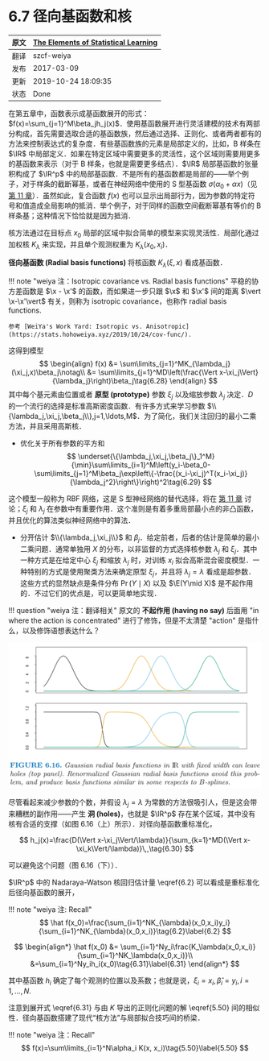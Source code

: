 # 6.7 径向基函数和核

| 原文   | [The Elements of Statistical Learning](https://web.stanford.edu/~hastie/ElemStatLearn/printings/ESLII_print12.pdf#page=231) |
| ---- | ---------------------------------------- |
| 翻译   | szcf-weiya                               |
| 发布 | 2017-03-09 |
| 更新 | 2019-10-24 18:09:35|
| 状态 | Done|


在第五章中，函数表示成基函数展开的形式：$f(x)=\sum_{j=1}^M\beta_jh_j(x)$．使用基函数展开进行灵活建模的技术有两部分构成，首先需要选取合适的基函数族，然后通过选择、正则化、或者两者都有的方法来控制表达式的复杂度．有些基函数族的元素是局部定义的，比如，B 样条在 $\IR$ 中局部定义．如果在特定区域中需要更多的灵活性，这个区域则需要用更多的基函数来表示（对于 B 样条，也就是需要更多结点）．$\IR$ 局部基函数的张量积构成了 $\IR^p$ 中的局部基函数．不是所有的基函数都是局部的——举个例子，对于样条的截断幂基，或者在神经网络中使用的 S 型基函数 $\sigma(\alpha_0+\alpha x)$（见 [第 11 章](../11-Neural-Networks/11.1-Introduction/index.html)）．虽然如此，复合函数 $f(x)$ 也可以显示出局部行为，因为参数的特定符号和值造成全局影响的抵消．举个例子，对于同样的函数空间截断幂基有等价的 B 样条基；这种情况下恰恰就是因为抵消．

核方法通过在目标点 $x_0$ 局部的区域中拟合简单的模型来实现灵活性．局部化通过加权核 $K_\lambda$ 来实现，并且单个观测权重为 $K_\lambda(x_0,x_i)$．

**径向基函数 (Radial basis functions)** 将核函数 $K_\lambda(\xi,x)$ 看成基函数．

!!! note "weiya 注：Isotropic covariance vs. Radial basis functions"
    平稳的协方差函数是 $\x - \x'$ 的函数，而如果进一步只跟 $\x$ 和 $\x'$ 间的距离 $\vert \x-\x'\vert$ 有关，则称为 isotropic covariance，也称作 radial basis functions. 

    参考 [WeiYa's Work Yard: Isotropic vs. Anisotropic](https://stats.hohoweiya.xyz/2019/10/24/cov-func/).

这得到模型
$$
\begin{align}
f(x) &= \sum\limits_{j=1}^MK_{\lambda_j}(\xi_j,x)\beta_j\notag\\
&= \sum\limits_{j=1}^MD\left(\frac{\Vert x-\xi_j\Vert}{\lambda_j}\right)\beta_j\tag{6.28}
\end{align}
$$
其中每个基元素由位置或者 **原型 (prototype)** 参数 $\xi_j$ 以及缩放参数 $\lambda_j$ 决定．$D$ 的一个流行的选择是标准高斯密度函数．有许多方式来学习参数 $\\{\lambda_j,\xi_j,\beta_j\\},j=1,\ldots,M$．为了简化，我们关注回归的最小二乘方法，并且采用高斯核．

- 优化关于所有参数的平方和
$$
\underset{\{\lambda_j,\xi_j,\beta_j\}_1^M}{\min}\sum\limits_{i=1}^M\left(y_i-\beta_0-\sum\limits_{j=1}^M\beta_j\exp\left\{-\frac{(x_i-\xi_j)^T(x_i-\xi_j)}{\lambda_j^2}\right\}\right)^2\tag{6.29}
$$

​这个模型一般称为 RBF 网络，这是 S 型神经网络的替代选择，将在 [第 11 章](../11-Neural-Networks/11.1-Introduction/index.html) 讨论；$\xi_j$ 和 $\lambda_j$ 在参数中有重要作用．这个准则是有着多重局部最小点的非凸函数，并且优化的算法类似神经网络中的算法．

- 分开估计 $\\{\lambda_j,\xi_j\\}$ 和 $\beta_j$．给定前者，后者的估计是简单的最小二乘问题．通常单独用 $X$ 的分布，以非监督的方式选择核参数 $\lambda_j$ 和 $\xi_j$．其中一种方式是在给定中心 $\xi_j$ 和缩放 $\lambda_j$ 时，对训练 $x_i$ 拟合高斯混合密度模型．一种特别的方式是使用聚类方法来确定原型 $\xi_j$，并且将 $\lambda_j=\lambda$ 看成是超参数．这些方式的显然缺点是条件分布 $\Pr(Y\mid X)$ 以及 $\E(Y\mid X)$ 是不起作用的．不过它们的优点是，可以更简单地实现．

!!! question "weiya 注：翻译相关"
    原文的 **不起作用 (having no say)** 后面用 "in where the action is concentrated" 进行了修饰，但是不太清楚 "action" 是指什么，以及修饰语想表达什么？

![](../img/06/fig6.16.png)

尽管看起来减少参数的个数，并假设 $\lambda_j=\lambda$ 为常数的方法很吸引人，但是这会带来糟糕的副作用——产生 **洞 (holes)**，也就是 $\IR^p$ 存在某个区域，其中没有核有合适的支撑（如图 6.16（上）所示）．对径向基函数重标准化，

$$
h_j(x)=\frac{D(\Vert x-\xi_j\Vert/\lambda)}{\sum_{k=1}^MD(\Vert x-\xi_k\Vert/\lambda)}\,,\tag{6.30}
$$

可以避免这个问题（图 6.16（下））．

$\IR^p$ 中的 Nadaraya-Watson 核回归估计量 \eqref{6.2} 可以看成是重标准化后径向基函数的展开，

!!! note "weiya 注: Recall"
    $$
    \hat f(x_0)=\frac{\sum_{i=1}^NK_{\lambda}(x_0,x_i)y_i}{\sum_{i=1}^NK_{\lambda}(x_0,x_i)}\tag{6.2}\label{6.2}
    $$

$$
\begin{align*}
\hat f(x_0) &= \sum_{i=1}^Ny_i\frac{K_\lambda(x_0,x_i)}{\sum_{i=1}^NK_\lambda(x_0,x_i)}\\
&=\sum_{i=1}^Ny_ih_i(x_0)\tag{6.31}\label{6.31}
\end{align*}
$$

其中基函数 $h_i$ 确定了每个观测的位置以及系数；也就是说，$\xi_i=x_i,\hat\beta_i=y_i,i=1,\ldots,N$.

注意到展开式 \eqref{6.31} 与由 $K$ 导出的正则化问题的解 \eqref{5.50} 间的相似性．径向基函数搭建了现代“核方法”与局部拟合技巧间的桥梁．

!!! note "weiya 注：Recall"
    $$
    f(x)=\sum\limits_{i=1}^N\alpha_i K(x, x_i)\tag{5.50}\label{5.50}
    $$